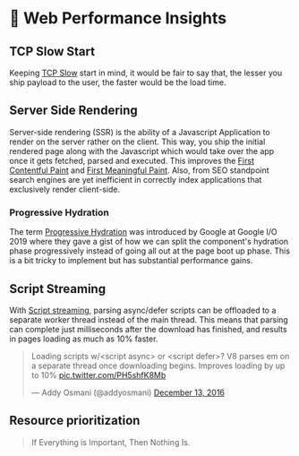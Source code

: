 # :rocket: Web Performance Insights

TCP Slow Start
------------------------------
Keeping [TCP Slow](https://blog.std.in/http-response-sizes-and-tcp/) start in mind, it would be fair to say that, the lesser you ship payload to the user, the faster would be the load time. 

Server Side Rendering
-------------------------------
Server-side rendering (SSR) is the ability of a Javascript Application to render on the server rather on the client. This way, you ship the initial rendered page along with the Javascript which would take over the app once it gets fetched, parsed and executed. This improves the [First Contentful Paint](https://web.dev/first-contentful-paint/) and [First Meaningful Paint](https://web.dev/first-meaningful-paint/). Also, from SEO standpoint search engines are yet inefficient in correctly index applications that exclusively render client-side.

### Progressive Hydration
The term [Progressive Hydration](https://www.youtube.com/watch?v=k-A2VfuUROg&t=960s) was introduced by Google at Google I/O 2019 where they gave a gist of how we can split the component's hydration phase progressively instead of going all out at the page boot up phase. This is a bit tricky to implement but has substantial performance gains.

Script Streaming
--------------------------------
With [Script streaming](https://blog.chromium.org/2015/03/new-javascript-techniques-for-rapid.html), parsing async/defer scripts can be offloaded to a separate worker thread instead of the main thread. This means that parsing can complete just milliseconds after the download has finished, and results in pages loading as much as 10% faster.
<blockquote class="twitter-tweet"><p lang="en" dir="ltr">Loading scripts w/&lt;script async&gt; or &lt;script defer&gt;? V8 parses em on a separate thread once downloading begins. Improves loading by up to 10% <a href="https://t.co/PH5shfK8Mb">pic.twitter.com/PH5shfK8Mb</a></p>&mdash; Addy Osmani (@addyosmani) <a href="https://twitter.com/addyosmani/status/808713528160813056?ref_src=twsrc%5Etfw">December 13, 2016</a></blockquote>

  Resource prioritization
  --------------------------------
  > If Everything is Important, Then Nothing Is.
